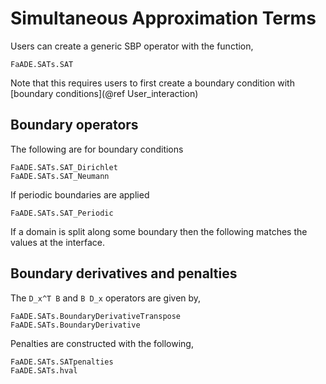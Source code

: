 # Simultaneous Approximation Terms


Users can create a generic SBP operator with the function,
```@docs
FaADE.SATs.SAT
```
Note that this requires users to first create a boundary condition with [boundary conditions](@ref User_interaction)

## Boundary operators

The following are for boundary conditions
```@docs
FaADE.SATs.SAT_Dirichlet
FaADE.SATs.SAT_Neumann
```

If periodic boundaries are applied
```@docs
FaADE.SATs.SAT_Periodic
```

If a domain is split along some boundary then the following matches the values at the interface.




## Boundary derivatives and penalties

The `D_x^T B` and `B D_x` operators are given by,
```@docs
FaADE.SATs.BoundaryDerivativeTranspose
FaADE.SATs.BoundaryDerivative
```

Penalties are constructed with the following,
```@docs
FaADE.SATs.SATpenalties
FaADE.SATs.hval
```

